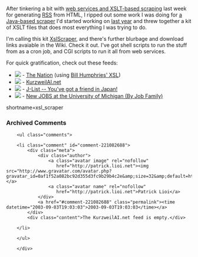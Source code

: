 <br /><br />
<p>
After tinkering a bit with
<a href="http://www.decafbad.com/blog/geek/rss_scrape_urls2.html" target="_top">web services and XSLT-based scraping</a>
last week for generating <a href="http://www.decafbad.com/twiki/bin/view/Main/RSS">RSS</a> from HTML, I ripped out some work I was
doing for <a href="http://www.decafbad.com/cvs/XPathScraper/" target="_top">a Java-based scraper</a> I'd started
working on <a href="http://www.decafbad.com/blog/tech/old/ooobca.html" target="_top">last year</a> and
threw together a kit of XSLT files that does most everything I was trying
to do.
</p><p>
I'm calling this kit <a href="http://www.decafbad.com/twiki/bin/view/Main/XslScraper">XslScraper</a>, and there's further blurbage and download links
avaiable in the Wiki.  Check it out.  I've got shell scripts to run the stuff
from as a cron job, and CGI scripts to run it all from web services.
</p><p>
For quick gratification, check out these feeds:
<ul>
<li> <a href="http://www.decafbad.com/2003/08/tidyxslt?xsl=http%3A%2F%2Fwww.whump.com%2Fdropbox%2Fnationrss%2Fnation.xsl&amp;doc=http%3A%2F%2Fwww.thenation.com"><img src="http://www.decafbad.com/images/xml.gif" border="0" /></a> - <a href="http://www.thenation.com">The Nation</a> (using <a href="http://www.whump.com/moreLikeThis/date/21/08/2003" target="_top">Bill Humphries' XSL</a>) 
</li>
<li> <a href="http://www.decafbad.com/2003/08/tidyxslt?xsl=http%3A%2F%2Fwww.decafbad.com%2F2003%2F08%2Fxsl_scraper%2Fscrapers%2Fkurzweilai.xsl&amp;doc=http%3A%2F%2Fwww.kurzweilai.net%2Findex.html%3Fflash%3D1"><img src="http://www.decafbad.com/images/xml.gif" border="0" /></a> - <a href="http://www.kurzweilai.net/index.html?flash=1">KurzweilAI.net</a>
</li>
<li> <a href="http://www.decafbad.com/2003/08/tidyxslt?xsl=http%3A%2F%2Fwww.decafbad.com%2F2003%2F08%2Fxsl_scraper%2Fscrapers%2Fjlist.xsl&amp;doc=http%3A%2F%2Fwww.jlist.com%2FUPDATES%2FPG%2F7%2F"><img src="http://www.decafbad.com/images/xml.gif" border="0" /></a> - <a href="http://www.jlist.com/">J-List -- You've got a friend in Japan!</a>
</li>
<li> <a href="http://www.decafbad.com/2003/08/tidyxslt?xsl=http%3A%2F%2Fwww.decafbad.com%2F2003%2F08%2Fxsl_scraper%2Fscrapers%2Fumich-jobs.xsl&amp;doc=http%3A%2F%2Fwebsvcs.itd.umich.edu%2Fjobnet%2Fnew_postings_byjobfamily.php"><img src="http://www.decafbad.com/images/xml.gif" border="0" /></a> - <a href="http://websvcs.itd.umich.edu/jobnet/">New JOBS at the University of Michigan (By Job Family)</a>
</li>
</ul>
</p>
<!--more-->
shortname=xsl_scraper

<div id="comments" class="comments archived-comments">
            <h3>Archived Comments</h3>
            
        <ul class="comments">
            
        <li class="comment" id="comment-221082688">
            <div class="meta">
                <div class="author">
                    <a class="avatar image" rel="nofollow" 
                       href="http://patrick.lioi.net"><img src="http://www.gravatar.com/avatar.php?gravatar_id=0af1f52a082bc92d355d3fc9b29b4c2e&amp;size=32&amp;default=http://mediacdn.disqus.com/1320279820/images/noavatar32.png"/></a>
                    <a class="avatar name" rel="nofollow" 
                       href="http://patrick.lioi.net">Patrick Lioi</a>
                </div>
                <a href="#comment-221082688" class="permalink"><time datetime="2003-09-03T19:03:03">2003-09-03T19:03:03</time></a>
            </div>
            <div class="content">The KurzweilAI.net feed is empty.</div>
            
        </li>
    
        </ul>
    
        </div>
    